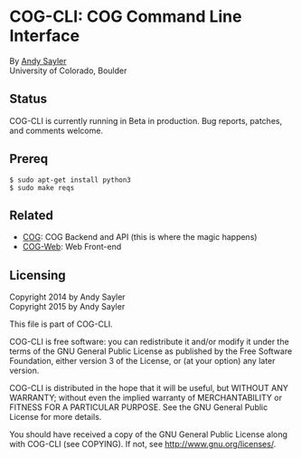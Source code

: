 COG-CLI: COG Command Line Interface
================================

By [Andy Sayler](https://www.andysayler.com)  
University of Colorado, Boulder

Status
------

COG-CLI is currently running in Beta in production. Bug reports,
patches, and comments welcome.

Prereq
------

```
$ sudo apt-get install python3
$ sudo make reqs
```

Related
-------

 * [COG](https://github.com/asayler/COG): COG Backend and API
 (this is where the magic happens)
 * [COG-Web](https://github.com/asayler/COG-Web): Web Front-end

Licensing
---------

Copyright 2014 by Andy Sayler  
Copyright 2015 by Andy Sayler

This file is part of COG-CLI.

COG-CLI is free software: you can redistribute it and/or modify it
under the terms of the GNU General Public License as published by the
Free Software Foundation, either version 3 of the License, or (at your
option) any later version.

COG-CLI is distributed in the hope that it will be useful, but WITHOUT
ANY WARRANTY; without even the implied warranty of MERCHANTABILITY or
FITNESS FOR A PARTICULAR PURPOSE.  See the GNU General Public License
for more details.

You should have received a copy of the GNU General Public License
along with COG-CLI (see COPYING).  If not, see
http://www.gnu.org/licenses/.
